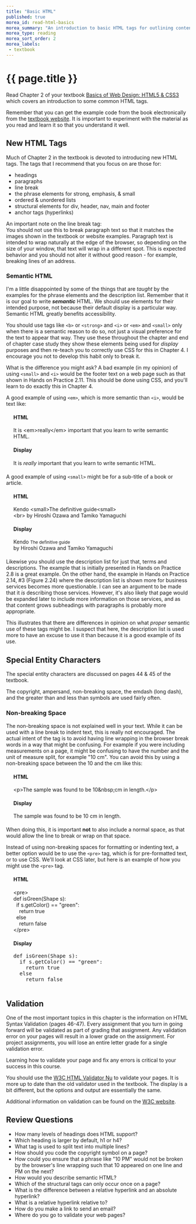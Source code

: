 ```yaml
---
title: "Basic HTML"
published: true
morea_id: read-html-basics
morea_summary: "An introduction to basic HTML tags for outlining content and creating links."
morea_type: reading
morea_sort_order: 2
morea_labels:
 - textbook
---
```


# {{ page.title }}
Read Chapter 2 of your textbook [Basics of Web Design: HTML5 & CSS3](http://wps.pearsoned.com/ecs_felke_bwdHTML5_CSS3_3/) which covers an introduction to some common HTML tags.  

Remember that you can get the example code from the book electronically from the [textbook website](http://wps.pearsoned.com/ecs_felke_bwdHTML5_CSS3_3/).  It is important to experiment with the material as you read and learn it so that you understand it well.

## New HTML Tags
Much of Chapter 2 in the textbook is devoted to introducing new HTML tags.  The tags that I recommend that you focus on are those for:

- headings
- paragraphs
- line break
- the phrase elements for strong, emphasis, & small
- ordered & unordered lists
- structural elements for div, header, nav, main and footer
- anchor tags (hyperlinks)

An important note on the line break tag:   
You should not use this to break paragraph text so that it matches the images shown in the textbook or website examples.  Paragraph text is intended to wrap naturally at the edge of the browser, so depending on the size of your window, that text will wrap in a different spot. This is expected behavior and you should not alter it without good reason - for example, breaking lines of an address.

### Semantic HTML
I'm a little disappointed by some of the things that are *taught* by the examples for the phrase elements and the description list.  Remember that it is our goal to write *__semantic__* HTML.  We should use elements for their intended purpose, not because their default display is a particular way.  Semantic HTML greatly benefits accessibility.

You should use tags like `<b>` or `<strong>` and `<i>` or `<em>` and `<small>` only when there is a semantic reason to do so, not just a visual preference for the text to appear that way. They use these throughout the chapter and end of chapter case study they show these elements being used for *display* purposes and then re-teach you to correctly use CSS for this in Chapter 4.  I encourage you not to develop this habit only to break it.

What is the difference you might ask?  A bad example (in my opinion) of using `<small>` and `<i>` would be the footer text on a web page such as that shown in Hands on Practice 2.11.  This should be done using CSS, and you'll learn to do exactly this in Chapter 4.

A good example of using `<em>`, which is more semantic than `<i>`, would be text like:
<div class="row" style="margin: 20px">
  <div class="col-sm-6">
    <h4>HTML</h4>
    It is &lt;em&gt;really&lt;/em&gt; important that you learn to write semantic HTML.
  </div><div class="col-sm-6">
    <h4>Display</h4>
    It is <em>really</em> important that you learn to write semantic HTML.
  </div>
</div>

A good example of using `<small>` might be for a sub-title of a book or article.  
<div class="row" style="margin: 20px">
  <div class="col-sm-6">
    <h4>HTML</h4>
    Kendo &lt;small&gt;The definitive guide&lt;small&gt;
    <br>&lt;br&gt; by Hiroshi Ozawa and Tamiko Yamaguchi  
  </div><div class="col-sm-6">
    <h4>Display</h4>
    Kendo <small>The definitive guide</small>
    <br> by Hiroshi Ozawa and Tamiko Yamaguchi
  </div>
</div>

Likewise you should use the description list for just that, terms and descriptions.  The example that is initially presented in Hands on Practice 2.8 is a great example.  On the other hand, the example in Hands on Practice 2.14, #3 (Figure 2.24) where the description list is shown more for business services becomes more questionable.  I can see an argument to be made that it *is* describing those services. However, it's also likely that page would be expanded later to include more information on those services, and as that content grows subheadings with paragraphs is probably more appropriate.  

This illustrates that there are differences in opinion on what *proper* semantic use of these tags might be.  I suspect that here, the description list is used more to have an excuse to use it than because it is a good example of its use.

## Special Entity Characters
The special entity characters are discussed on pages 44 & 45 of the textbook.

The copyright, ampersand, non-breaking space, the emdash (long dash), and the greater than and less than symbols are used fairly often.

### Non-breaking Space
The non-breaking space is not explained well in your text.  While it can be used with a line break to indent text, this is really not encouraged.  The actual intent of the tag is to avoid having line wrapping in the browser break words in a way that might be confusing.  For example if you were including measurements on a page, it might be confusing to have the number and the unit of measure split, for example "10 cm".  You can avoid this by using a non-breaking space between the 10 and the cm like this:  

<div class="row"  style="margin: 20px">
  <div class="col-sm-6">
    <h4>HTML</h4>
    &lt;p&gt;The sample was found to be 10&amp;nbsp;cm in length.&lt;/p&gt;  
  </div><div class="col-sm-6">
    <h4>Display</h4>
    <p>The sample was found to be 10&nbsp;cm in length.</p>
  </div>
</div>

When doing this, it is important __not__ to also include a normal space, as that would allow the line to break or wrap on that space.

Instead of using non-breaking spaces for formatting or indenting text, a better option would be to use the `<pre>` tag, which is for pre-formatted text, or to use CSS.  We'll look at CSS later, but here is an example of how you might use the `<pre>` tag.

<div class="row"  style="margin: 20px">
  <div class="col-sm-6">
    <h4>HTML</h4>
    &lt;pre&gt;
<br>def isGreen(Shape s):
<br>&nbsp;&nbsp;if s.getColor() == "green":
<br>&nbsp;&nbsp;&nbsp;&nbsp;return true
<br>&nbsp;&nbsp;else
<br>&nbsp;&nbsp;&nbsp;&nbsp;return false
<br>&lt;/pre&gt;  
  </div><div class="col-sm-6">
    <h4>Display</h4>
    <pre>
def isGreen(Shape s):
  if s.getColor() == "green":
    return true
  else
    return false
    </pre>
  </div>
</div>

## Validation
One of the most important topics in this chapter is the information on HTML Syntax Validation (pages 46-47).  Every assignment that you turn in going forward will be validated as part of grading that assignment.  Any validation error on your pages will result in a lower grade on the assignment.  For project assignments, you will lose an entire letter grade for a single validation error.  

Learning how to validate your page and fix any errors is critical to your success in this course.

You should use the [W3C HTML Validator Nu](https://html5.validator.nu/) to validate your pages.  It is more up to date than the old validator used in the textbook.  The display is a bit different, but the options and output are essentially the same.

Additional information on validation can be found on the [W3C website](https://www.w3.org/wiki/Validating_your_HTML).

## Review Questions

 - How many levels of headings does HTML support?  
 - Which heading is larger by default, h1 or h4?
 - What tag is used to split text into multiple lines?
 - How should you code the copyright symbol on a page?
 - How could you ensure that a phrase like "10 PM" would not be broken by the browser's line wrapping such that 10 appeared on one line and PM on the next?  
 - How would you describe semantic HTML?
 - Which of the structural tags can only occur once on a page?
 - What is the difference between a relative hyperlink and an absolute hyperlink?
 - What is a relative hyperlink relative to?
 - How do you make a link to send an email?
 - Where do you go to validate your web pages?  
